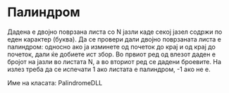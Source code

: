 # Палиндром

Дадена е двојно поврзана листа со N јазли каде секој јазел содржи по еден карактер (буква). Да се провери дали двојно
поврзаната листа е палиндром: односно ако ја изминете од почеток до крај и од крај до почеток, дали ќе добиете ист збор.
Во првиот ред од влезот даден е бројот на јазли во листата N, а во вториот ред се дадени броевите. На излез треба да се
испечати 1 ако листата е палиндром, -1 ако не е.

Име на класата: PalindromeDLL